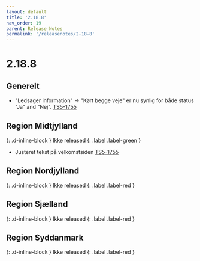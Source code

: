 ```yaml
---
layout: default
title: '2.18.8'
nav_order: 19
parent: Release Notes
permalink: '/releasenotes/2-18-8'
---
```


# 2.18.8

## Generelt
- "Ledsager information" -> "Kørt begge veje"  er nu synlig for både status "Ja" and "Nej". [TS5-1755](https://sd.trifork.com/browse/TS5-1955)

## Region Midtjylland
{: .d-inline-block }
Ikke released
{: .label .label-green }
- Justeret tekst på velkomstsiden [TS5-1755](https://sd.trifork.com/browse/TS5-1955)


## Region Nordjylland
{: .d-inline-block }
Ikke released
{: .label .label-red }


## Region Sjælland
{: .d-inline-block }
Ikke released
{: .label .label-red }


## Region Syddanmark
{: .d-inline-block }
Ikke released
{: .label .label-red }
